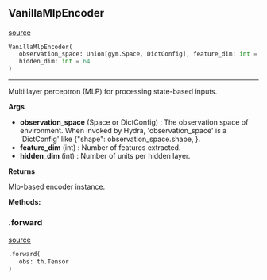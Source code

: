 #


## VanillaMlpEncoder
[source](https://github.com/RLE-Foundation/Hsuanwu\blob\main\hsuanwu/xploit/encoder/vanilla_mlp_encoder.py\#L11)
```python 
VanillaMlpEncoder(
   observation_space: Union[gym.Space, DictConfig], feature_dim: int = 64,
   hidden_dim: int = 64
)
```


---
Multi layer perceptron (MLP) for processing state-based inputs.


**Args**

* **observation_space** (Space or DictConfig) : The observation space of environment. When invoked by Hydra,
    'observation_space' is a 'DictConfig' like {"shape": observation_space.shape, }.
* **feature_dim** (int) : Number of features extracted.
* **hidden_dim** (int) : Number of units per hidden layer.


**Returns**

Mlp-based encoder instance.


**Methods:**


### .forward
[source](https://github.com/RLE-Foundation/Hsuanwu\blob\main\hsuanwu/xploit/encoder/vanilla_mlp_encoder.py\#L35)
```python
.forward(
   obs: th.Tensor
)
```

